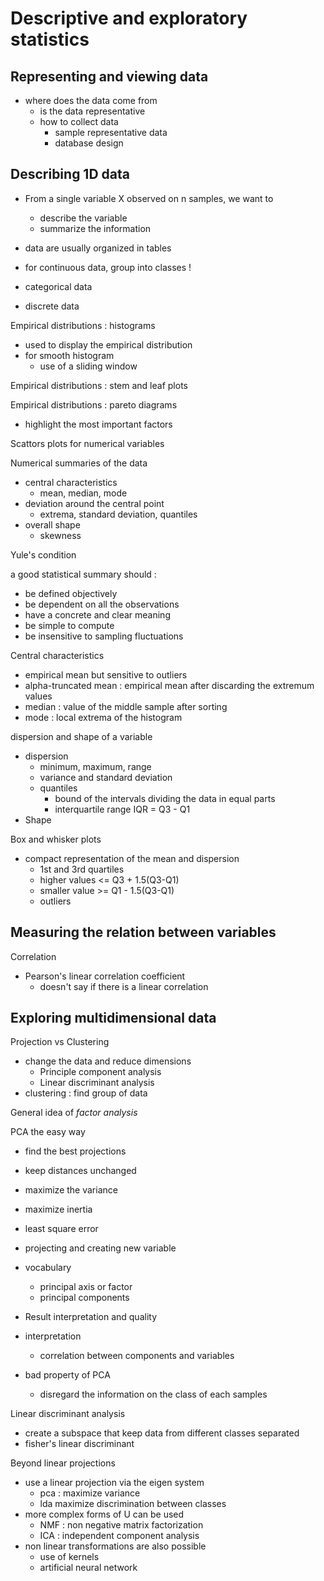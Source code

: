 # Descriptive and exploratory statistics


## Representing and viewing data

* where does the data come from
  * is the data representative
  * how to collect data
    * sample representative data
    * database design

## Describing 1D data

* From a single variable X observed on n samples, we want to
  * describe the variable
  * summarize the information
* data are usually organized in tables
* for continuous data, group into classes !

* categorical data
* discrete data

Empirical distributions : histograms

* used to display the empirical distribution
* for smooth histogram
  * use of a sliding window

Empirical distributions : stem and leaf plots

Empirical distributions : pareto diagrams

* highlight the most important factors

Scattors plots for numerical variables

Numerical summaries of the data

* central characteristics
  * mean, median, mode
* deviation around the central point
  * extrema, standard deviation, quantiles
* overall shape
  * skewness

Yule's condition

a good statistical summary should :

* be defined objectively
* be dependent on all the observations
* have a concrete and clear meaning
* be simple to compute
* be insensitive to sampling fluctuations

Central characteristics

* empirical mean but sensitive to outliers
* alpha-truncated mean : empirical mean after discarding the extremum values
* median : value of the middle sample after sorting
* mode : local extrema of the histogram

dispersion and shape of a variable

* dispersion
  * minimum, maximum, range
  * variance and standard deviation
  * quantiles
    * bound of the intervals dividing the data in equal parts
    * interquartile range IQR = Q3 - Q1
* Shape

Box and whisker plots

* compact representation of the mean and dispersion
  * 1st and 3rd quartiles
  * higher values <= Q3 + 1.5(Q3-Q1)
  * smaller value >= Q1 - 1.5(Q3-Q1)
  * outliers

## Measuring the relation between variables

Correlation

* Pearson's linear correlation coefficient
  * doesn't say if there is a linear correlation

## Exploring multidimensional data

Projection vs Clustering

* change the data and reduce dimensions
  * Principle component analysis
  * Linear discriminant analysis
* clustering : find group of data

General idea of *factor analysis*

PCA the easy way

* find the best projections
* keep distances unchanged
* maximize the variance
* maximize inertia
* least square error
* projecting and creating new variable

* vocabulary
  * principal axis or factor
  * principal components

* Result interpretation and quality
* interpretation
  * correlation between components and variables

* bad property of PCA
  * disregard the information on the class of each samples

Linear discriminant analysis

* create a subspace that keep data from different classes separated
* fisher's linear discriminant

Beyond linear projections

* use a linear projection via the eigen system
  * pca : maximize variance
  * lda maximize discrimination between classes
* more complex forms of U can be used
  * NMF : non negative matrix factorization
  * ICA : independent component analysis
* non linear transformations are also possible
  * use of kernels
  * artificial neural network


